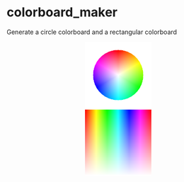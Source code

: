 # colorboard_maker
Generate a circle colorboard and a rectangular colorboard  
<div align=center><img width="150" height="150" src="https://github.com/bestchen97/colorboard_maker/blob/main/circle.bmp" alt="circle"/></div>    
<div align=center><img width="150" height="150" src="https://github.com/bestchen97/colorboard_maker/blob/main/rectangular.bmp" alt="rectangular"/></div>  
